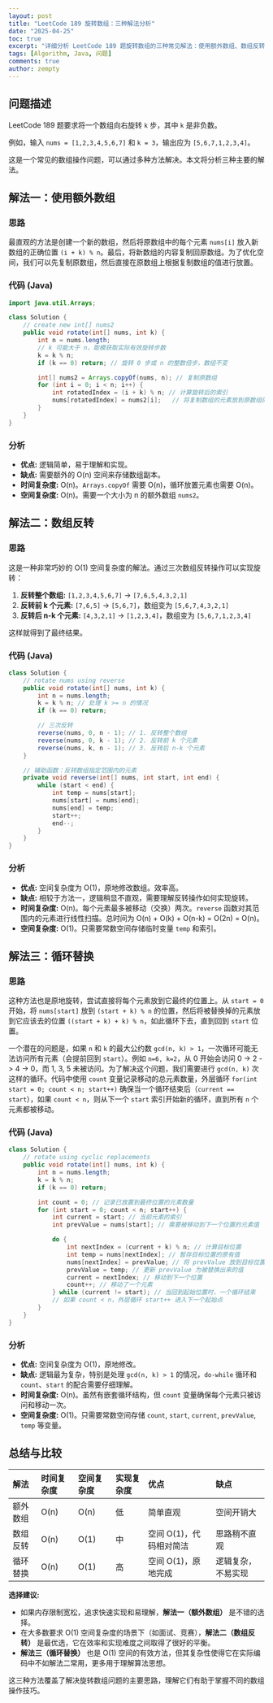 ```yaml
---
layout: post
title: "LeetCode 189 旋转数组：三种解法分析"
date: "2025-04-25"
toc: true
excerpt: "详细分析 LeetCode 189 题旋转数组的三种常见解法：使用额外数组、数组反转、循环替换，并比较其优劣和时空复杂度。"
tags: [Algorithm, Java, 问题]
comments: true
author: zempty
---
```


## 问题描述

LeetCode 189 题要求将一个数组向右旋转 `k` 步，其中 `k` 是非负数。

例如，输入 `nums = [1,2,3,4,5,6,7]` 和 `k = 3`，输出应为 `[5,6,7,1,2,3,4]`。

这是一个常见的数组操作问题，可以通过多种方法解决。本文将分析三种主要的解法。

## 解法一：使用额外数组

### 思路

最直观的方法是创建一个新的数组，然后将原数组中的每个元素 `nums[i]` 放入新数组的正确位置 `(i + k) % n`。最后，将新数组的内容复制回原数组。为了优化空间，我们可以先复制原数组，然后直接在原数组上根据复制数组的值进行放置。

### 代码 (Java)

```java
import java.util.Arrays;

class Solution {
    // create new int[] nums2
    public void rotate(int[] nums, int k) {
        int n = nums.length;
        // k 可能大于 n，取模获取实际有效旋转步数
        k = k % n;
        if (k == 0) return; // 旋转 0 步或 n 的整数倍步，数组不变

        int[] nums2 = Arrays.copyOf(nums, n); // 复制原数组
        for (int i = 0; i < n; i++) {
            int rotatedIndex = (i + k) % n; // 计算旋转后的索引
            nums[rotatedIndex] = nums2[i];   // 将复制数组的元素放到原数组的正确位置
        }
    }
}
```

### 分析

- **优点:** 逻辑简单，易于理解和实现。
- **缺点:** 需要额外的 O(n) 空间来存储数组副本。
- **时间复杂度:** O(n)。`Arrays.copyOf` 需要 O(n)，循环放置元素也需要 O(n)。
- **空间复杂度:** O(n)。需要一个大小为 n 的额外数组 `nums2`。

## 解法二：数组反转

### 思路

这是一种非常巧妙的 O(1) 空间复杂度的解法。通过三次数组反转操作可以实现旋转：

1.  **反转整个数组:** `[1,2,3,4,5,6,7]` -> `[7,6,5,4,3,2,1]`
2.  **反转前 k 个元素:** `[7,6,5]` -> `[5,6,7]`，数组变为 `[5,6,7,4,3,2,1]`
3.  **反转后 n-k 个元素:** `[4,3,2,1]` -> `[1,2,3,4]`，数组变为 `[5,6,7,1,2,3,4]`

这样就得到了最终结果。

### 代码 (Java)

```java
class Solution {
    // rotate nums using reverse
    public void rotate(int[] nums, int k) {
        int n = nums.length;
        k = k % n; // 处理 k >= n 的情况
        if (k == 0) return;

        // 三次反转
        reverse(nums, 0, n - 1); // 1. 反转整个数组
        reverse(nums, 0, k - 1); // 2. 反转前 k 个元素
        reverse(nums, k, n - 1); // 3. 反转后 n-k 个元素
    }

    // 辅助函数：反转数组指定范围内的元素
    private void reverse(int[] nums, int start, int end) {
        while (start < end) {
            int temp = nums[start];
            nums[start] = nums[end];
            nums[end] = temp;
            start++;
            end--;
        }
    }
}
```

### 分析

- **优点:** 空间复杂度为 O(1)，原地修改数组。效率高。
- **缺点:** 相较于方法一，逻辑稍显不直观，需要理解反转操作如何实现旋转。
- **时间复杂度:** O(n)。每个元素最多被移动（交换）两次。`reverse` 函数对其范围内的元素进行线性扫描。总时间为 O(n) + O(k) + O(n-k) = O(2n) = O(n)。
- **空间复杂度:** O(1)。只需要常数空间存储临时变量 `temp` 和索引。

## 解法三：循环替换

### 思路

这种方法也是原地旋转，尝试直接将每个元素放到它最终的位置上。从 `start = 0` 开始，将 `nums[start]` 放到 `(start + k) % n` 的位置，然后将被替换掉的元素放到它应该去的位置 `((start + k) + k) % n`，如此循环下去，直到回到 `start` 位置。

一个潜在的问题是，如果 `n` 和 `k` 的最大公约数 `gcd(n, k) > 1`，一次循环可能无法访问所有元素（会提前回到 `start`）。例如 `n=6, k=2`，从 0 开始会访问 0 -> 2 -> 4 -> 0，而 1, 3, 5 未被访问。为了解决这个问题，我们需要进行 `gcd(n, k)` 次这样的循环。代码中使用 `count` 变量记录移动的总元素数量，外层循环 `for(int start = 0; count < n; start++)` 确保当一个循环结束后（`current == start`），如果 `count < n`，则从下一个 `start` 索引开始新的循环，直到所有 `n` 个元素都被移动。

### 代码 (Java)

```java
class Solution {
    // rotate using cyclic replacements
    public void rotate(int[] nums, int k) {
        int n = nums.length;
        k = k % n;
        if (k == 0) return;

        int count = 0; // 记录已放置到最终位置的元素数量
        for (int start = 0; count < n; start++) {
            int current = start; // 当前元素的索引
            int prevValue = nums[start]; // 需要被移动到下一个位置的元素值

            do {
                int nextIndex = (current + k) % n; // 计算目标位置
                int temp = nums[nextIndex]; // 暂存目标位置的原有值
                nums[nextIndex] = prevValue; // 将 prevValue 放到目标位置
                prevValue = temp; // 更新 prevValue 为被替换出来的值
                current = nextIndex; // 移动到下一个位置
                count++; // 移动了一个元素
            } while (current != start); // 当回到起始位置时，一个循环结束
            // 如果 count < n，外层循环 start++ 进入下一个起始点
        }
    }
}
```

### 分析

- **优点:** 空间复杂度为 O(1)，原地修改。
- **缺点:** 逻辑最为复杂，特别是处理 `gcd(n, k) > 1` 的情况，`do-while` 循环和 `count`、`start` 的配合需要仔细理解。
- **时间复杂度:** O(n)。虽然有嵌套循环结构，但 `count` 变量确保每个元素只被访问和移动一次。
- **空间复杂度:** O(1)。只需要常数空间存储 `count`, `start`, `current`, `prevValue`, `temp` 等变量。

## 总结与比较

| 解法     | 时间复杂度 | 空间复杂度 | 实现复杂度 | 优点                    | 缺点               |
| :------- | :--------- | :--------- | :--------- | :---------------------- | :----------------- |
| 额外数组 | O(n)       | O(n)       | 低         | 简单直观                | 空间开销大         |
| 数组反转 | O(n)       | O(1)       | 中         | 空间 O(1)，代码相对简洁 | 思路稍不直观       |
| 循环替换 | O(n)       | O(1)       | 高         | 空间 O(1)，原地完成     | 逻辑复杂，不易实现 |

**选择建议:**

- 如果内存限制宽松，追求快速实现和易理解，**解法一（额外数组）** 是不错的选择。
- 在大多数要求 O(1) 空间复杂度的场景下（如面试、竞赛），**解法二（数组反转）** 是最优选，它在效率和实现难度之间取得了很好的平衡。
- **解法三（循环替换）** 也是 O(1) 空间的有效方法，但其复杂性使得它在实际编码中不如解法二常用，更多用于理解算法思想。

这三种方法覆盖了解决旋转数组问题的主要思路，理解它们有助于掌握不同的数组操作技巧。
